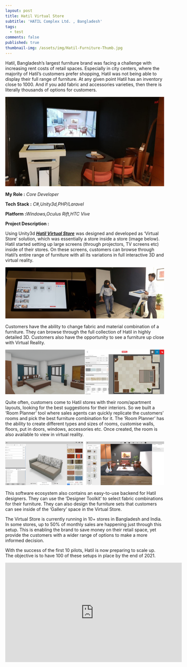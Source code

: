 ```yaml
---
layout: post
title: Hatil Virtual Store
subtitle: 'HATIL Complex Ltd. , Bangladesh'
tags:
  - test
comments: false
published: true
thumbnail-img: /assets/img/Hatil-Furniture-Thumb.jpg
---
```


Hatil, Bangladesh’s largest furniture brand was facing a challenge with increasing rent costs of retail spaces. Especially in city centers, where the majority of Hatil’s customers prefer shopping, Hatil was not being able to display their full range of furniture. At any given point Hatil has an inventory close to 1000. And if you add fabric and accessories varieties, then there is literally thousands of options for customers.

![Openhaus](/assets/img/hvs.jpeg)

**My Role :** _Core Developer_ 

**Tech Stack :** _C#,Unity3d,PHP/Laravel_ 

**Platform :**_Windows,Oculus Rift,HTC Vive_

**Project Description :**

Using Unity3d [**_Hatil Virtual Store_**](https://auleek.com/revolutionizing-furniture-retail-using-virtual-reality/) was designed and developed as ‘Virtual Store’ solution, which was essentially a store inside a store (image below). Hatil started setting up large screens (through projectors, TV screens etc) inside of their stores. On these screens, customers can browse through Hatil’s entire range of furniture with all its variations in full interactive 3D and virtual reality.

![Hvs_Store_1](/assets/img/hatil_Article.png)

Customers have the ability to change fabric and material combination of a furniture. They can browse through the full collection of Hatil in highly detailed 3D. Customers also have the opportunity to see a furniture up close with Virtual Reality.

![Hvs_Store_2](/assets/img/hatil_Article_2.png)

Quite often, customers come to Hatil stores with their room/apartment layouts, looking for the best suggestions for their interiors. So we built a ‘Room Planner’ tool where sales agents can quickly replicate the customers’ rooms and pick the best furniture combination for it. The ‘Room Planner’ has the ability to create different types and sizes of rooms, customise walls, floors, put in doors, windows, accessories etc. Once created, the room is also available to view in virtual reality.

![Hvs_Store_3](/assets/img/hatil_Article_3.png)

This software ecosystem also contains an easy-to-use backend for Hatil designers. They can use the ‘Designer Toolkit’ to select fabric combinations for their furniture. They can also design the furniture sets that customers can see inside of the ‘Gallery’ space in the Virtual Store. 

The Virtual Store is currently running in 10+ stores in Bangladesh and India. In some stores, up to 50% of monthly sales are happening just through this setup. This is enabling the brand to save money on their retail space, yet provide the customers with a wider range of options to make a more informed decision.

With the success of the first 10 pilots, Hatil is now preparing to scale up. The objective is to have 100 of these setups in place by the end of 2021.

<iframe width="560" height="315" src="https://www.youtube.com/embed/D4uAItpOvT0" title="YouTube video player" frameborder="0" allow="accelerometer; autoplay; clipboard-write; encrypted-media; gyroscope; picture-in-picture" allowfullscreen></iframe>

